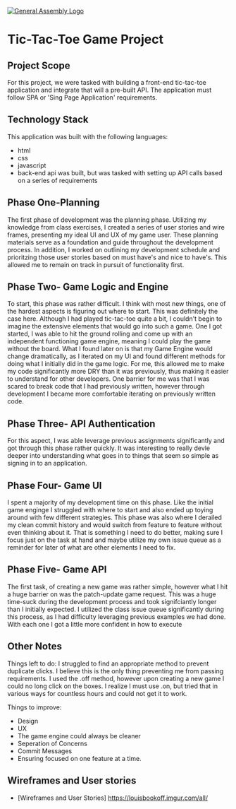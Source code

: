 [![General Assembly Logo](https://camo.githubusercontent.com/1a91b05b8f4d44b5bbfb83abac2b0996d8e26c92/687474703a2f2f692e696d6775722e636f6d2f6b6538555354712e706e67)](https://generalassemb.ly/education/web-development-immersive)

# Tic-Tac-Toe Game Project

## Project Scope
For this project, we were tasked with building a front-end tic-tac-toe application and integrate that will a pre-built API.  The application must follow SPA or 'Sing Page Application' requirements.

## Technology Stack
This application was built with the following languages:
- html
- css
- javascript
- back-end api was built, but was tasked with setting up API calls based on a series of requirements

## Phase One-Planning
The first phase of development was the planning phase.  Utilizing my knowledge from class exercises, I created a series of user stories and wire frames, presenting my ideal UI and UX of my game user.  These planning materials serve as a foundation and guide throughout the development process. In addition,  I worked on outlining my development schedule and prioritzing those user stories based on must have's and nice to have's.  This allowed me to remain on track in pursuit of functionality first.

## Phase Two- Game Logic and Engine
To start, this phase was rather difficult.  I think with most new things, one of the hardest aspects is figuring out where to start.  This was definitely the case here.  Although I had played tic-tac-toe quite a bit, I couldn't begin to imagine the extensive elements that would go into such a game.  One I got started, I was able to hit the ground rolling and come up with an independent functioning game engine, meaning I could play the game without the board. What I found later on is that my Game Engine would change dramatically, as I iterated on my UI and found different methods for doing what I initially did in the game logic.  For me, this allowed me to make my code significantly more DRY than it was previously, thus making it easier to understand for other developers.  One barrier for me was that I was scared to break code that I had previously written, however through development I became more comfortable iterating on previously written code.

## Phase Three- API Authentication
For this aspect, I was able leverage previous assignments significantly and got through this phase rather quickly.  It was interesting to really devle deeper into understanding what goes in to things that seem so simple as signing in to an application.

## Phase Four- Game UI
I spent a majority of my development time on this phase.  Like the initial game enginge I struggled with where to start and also ended up toying around with few different strategies.  This phase was also where I derailed my clean commit history and would switch from feature to feature without even thinking about it. That is something I need to do better, making sure I focus just on the task at hand and maybe utilize my own issue queue as a reminder for later of what are other elements I need to fix.

## Phase Five- Game API
The first task, of creating a new game was rather simple, however what I hit a huge barrier on was the patch-update game request.  This was a huge time-suck during the development process and took signifciantly longer than I initially expected.  I utilized the class issue queue significantly during this process, as I had difficulty leveraging previous examples we had done.  With each one I got a little more confident in how to execute

## Other Notes
Things left to do:
I struggled to find an appropriate method to prevent duplicate clicks.  I believe this is the only thing preventing me from passing requirements.  I used the .off method, however upon creating a new game I could no long click on the boxes.  I realize I must use .on, but tried that in various ways for countless hours and could not get it to work.

Things to improve:
- Design
- UX
- The game engine could always be cleaner
- Seperation of Concerns
- Commit Messages
- Ensuring focused on one feature at a time.

## Wireframes and User stories
- [Wireframes and User Stories] https://louisbookoff.imgur.com/all/
